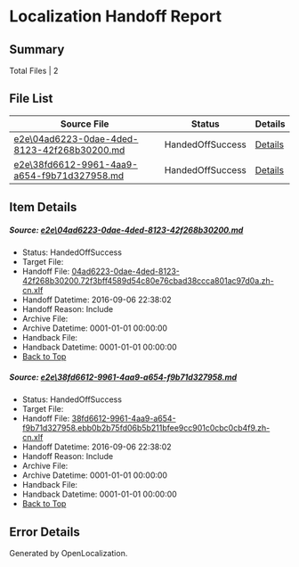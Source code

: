 # <a name='report-top'></a> Localization Handoff Report

## Summary
 Total Files | 2

## File List
 Source File | Status | Details 
 ----------- | ------ | ------- 
 [e2e\04ad6223-0dae-4ded-8123-42f268b30200.md](https://github.com/OpenLocalizationTestOrg/ol-test0/blob/9771af0bfad835ccb79e2881e13e51b678548997/e2e/04ad6223-0dae-4ded-8123-42f268b30200.md) | HandedOffSuccess | [Details](#a5d592ffa561879edfc9be71aeef0244affe40fe1)
 [e2e\38fd6612-9961-4aa9-a654-f9b71d327958.md](https://github.com/OpenLocalizationTestOrg/ol-test0/blob/9771af0bfad835ccb79e2881e13e51b678548997/e2e/38fd6612-9961-4aa9-a654-f9b71d327958.md) | HandedOffSuccess | [Details](#ad0166b0dec385d19ab23bed0b1da45d4436806e3)

## Item Details
##### <a name='a5d592ffa561879edfc9be71aeef0244affe40fe1'></a> Source: [e2e\04ad6223-0dae-4ded-8123-42f268b30200.md](https://github.com/OpenLocalizationTestOrg/ol-test0/blob/9771af0bfad835ccb79e2881e13e51b678548997/e2e/04ad6223-0dae-4ded-8123-42f268b30200.md)
* Status: HandedOffSuccess
* Target File: 
* Handoff File: [04ad6223-0dae-4ded-8123-42f268b30200.72f3bff4589d54c80e76cbad38ccca801ac97d0a.zh-cn.xlf](https://github.com/OpenLocalizationTestOrg/ol-test0-handoff/blob/34f5a08119dd680a7757d81d07422ac8e768a0a8/ol-handoff/OpenLocalizationTestOrg/ol-test0-zhcn/ci/ht/04ad6223-0dae-4ded-8123-42f268b30200.72f3bff4589d54c80e76cbad38ccca801ac97d0a.zh-cn.xlf)
* Handoff Datetime: 2016-09-06 22:38:02
* Handoff Reason: Include
* Archive File: 
* Archive Datetime: 0001-01-01 00:00:00
* Handback File: 
* Handback Datetime: 0001-01-01 00:00:00
* [Back to Top](#report-top)

##### <a name='ad0166b0dec385d19ab23bed0b1da45d4436806e3'></a> Source: [e2e\38fd6612-9961-4aa9-a654-f9b71d327958.md](https://github.com/OpenLocalizationTestOrg/ol-test0/blob/9771af0bfad835ccb79e2881e13e51b678548997/e2e/38fd6612-9961-4aa9-a654-f9b71d327958.md)
* Status: HandedOffSuccess
* Target File: 
* Handoff File: [38fd6612-9961-4aa9-a654-f9b71d327958.ebb0b2b75fd06b5b211bfee9cc901c0cbc0cb4f9.zh-cn.xlf](https://github.com/OpenLocalizationTestOrg/ol-test0-handoff/blob/34f5a08119dd680a7757d81d07422ac8e768a0a8/ol-handoff/OpenLocalizationTestOrg/ol-test0-zhcn/ci/ht/38fd6612-9961-4aa9-a654-f9b71d327958.ebb0b2b75fd06b5b211bfee9cc901c0cbc0cb4f9.zh-cn.xlf)
* Handoff Datetime: 2016-09-06 22:38:02
* Handoff Reason: Include
* Archive File: 
* Archive Datetime: 0001-01-01 00:00:00
* Handback File: 
* Handback Datetime: 0001-01-01 00:00:00
* [Back to Top](#report-top)


## Error Details

Generated by OpenLocalization.
